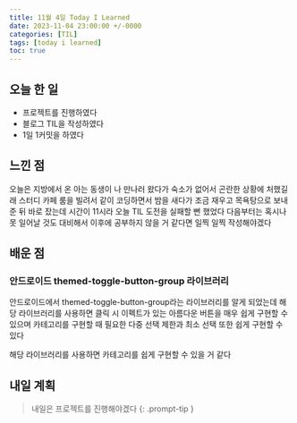 ```yaml
---
title: 11월 4일 Today I Learned
date: 2023-11-04 23:00:00 +/-0000
categories: [TIL]
tags: [today i learned]
toc: true
---
```


## 오늘 한 일

* 프로젝트를 진행하였다
* 블로그 TIL을 작성하였다
* 1일 1커밋을 하였다

## 느낀 점

오늘은 지방에서 온 아는 동생이 나 만나러 왔다가 숙소가 없어서 곤란한 상황에 처했길래 스터디 카페 룸을 빌려서 같이 코딩하면서 밤을 새다가 조금 재우고 목욕탕으로 보내준 뒤 바로 잤는데 시간이 11시라 오늘 TIL 도전을 실패할 뻔 했었다 다음부터는 혹시나 못 일어날 것도 대비해서 이후에 공부하지 않을 거 같다면 일찍 일찍 작성해야겠다

## 배운 점

### 안드로이드 themed-toggle-button-group 라이브러리

안드로이드에서 themed-toggle-button-group라는 라이브러리를 알게 되었는데 해당 라이브러리를 사용하면 클릭 시 이펙트가 있는 아름다운 버튼을 매우 쉽게 구현할 수 있으며 카테고리를 구현할 때 필요한 다중 선택 제한과 최소 선택 또한 쉽게 구현할 수 있다

해당 라이브러리를 사용하면 카테고리를 쉽게 구현할 수 있을 거 같다

## 내일 계획

> 내일은 프로젝트를 진행해야겠다
{: .prompt-tip }

